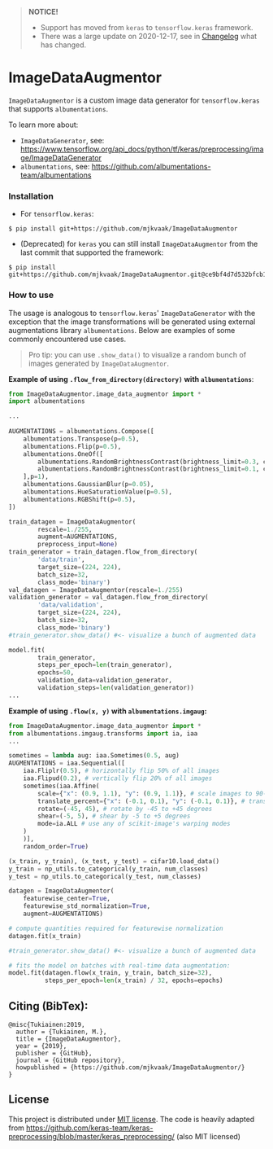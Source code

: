 >**NOTICE!**
> * Support has moved from `keras` to `tensorflow.keras` framework. 
> * There was a large update on 2020-12-17, see in [Changelog](CHANGELOG.md) what has changed.

# ImageDataAugmentor
`ImageDataAugmentor` is a custom image data generator for `tensorflow.keras` 
that supports `albumentations`.

To learn more about:
* `ImageDataGenerator`, see:
  https://www.tensorflow.org/api_docs/python/tf/keras/preprocessing/image/ImageDataGenerator
* `albumentations`, see:
  https://github.com/albumentations-team/albumentations


### Installation 
* For `tensorflow.keras`:
```shell
$ pip install git+https://github.com/mjkvaak/ImageDataAugmentor
```

* (Deprecated) for `keras` you can still install `ImageDataAugmentor` 
  from the last commit that supported the framework:
```shell
$ pip install git+https://github.com/mjkvaak/ImageDataAugmentor.git@ce9bf4d7d532bfcb14fda7fb43d7bcdc6d7990ff
```

### How to use
The usage is analogous to `tensorflow.keras`' `ImageDataGenerator` with
the exception that the image transformations will be generated using
external augmentations library `albumentations`.
Below are examples of some commonly encountered use cases.

>Pro tip: you can use `.show_data()` to visualize a random bunch
> of images generated by `ImageDataAugmentor`.

**Example of using `.flow_from_directory(directory)` with `albumentations`**:
```python
from ImageDataAugmentor.image_data_augmentor import *
import albumentations

...
    
AUGMENTATIONS = albumentations.Compose([
    albumentations.Transpose(p=0.5),
    albumentations.Flip(p=0.5),
    albumentations.OneOf([
        albumentations.RandomBrightnessContrast(brightness_limit=0.3, contrast_limit=0.3),
        albumentations.RandomBrightnessContrast(brightness_limit=0.1, contrast_limit=0.1)
    ],p=1),
    albumentations.GaussianBlur(p=0.05),
    albumentations.HueSaturationValue(p=0.5),
    albumentations.RGBShift(p=0.5),
])

train_datagen = ImageDataAugmentor(
        rescale=1./255,
        augment=AUGMENTATIONS,
        preprocess_input=None)
train_generator = train_datagen.flow_from_directory(
        'data/train',
        target_size=(224, 224),
        batch_size=32,
        class_mode='binary')
val_datagen = ImageDataAugmentor(rescale=1./255)
validation_generator = val_datagen.flow_from_directory(
        'data/validation',
        target_size=(224, 224),
        batch_size=32,
        class_mode='binary')
#train_generator.show_data() #<- visualize a bunch of augmented data

model.fit(
        train_generator,
        steps_per_epoch=len(train_generator),
        epochs=50,
        validation_data=validation_generator,
        validation_steps=len(validation_generator))
...
```

**Example of using `.flow(x, y)` with `albumentations.imgaug`:**
```python
from ImageDataAugmentor.image_data_augmentor import *
from albumentations.imgaug.transforms import ia, iaa
...

sometimes = lambda aug: iaa.Sometimes(0.5, aug)
AUGMENTATIONS = iaa.Sequential([
    iaa.Fliplr(0.5), # horizontally flip 50% of all images
    iaa.Flipud(0.2), # vertically flip 20% of all images
    sometimes(iaa.Affine(
        scale={"x": (0.9, 1.1), "y": (0.9, 1.1)}, # scale images to 90-110% of their size, individually per axis
        translate_percent={"x": (-0.1, 0.1), "y": (-0.1, 0.1)}, # translate by -10 to +10 percent (per axis)
        rotate=(-45, 45), # rotate by -45 to +45 degrees
        shear=(-5, 5), # shear by -5 to +5 degrees
        mode=ia.ALL # use any of scikit-image's warping modes
    )
    )],
    random_order=True)    

(x_train, y_train), (x_test, y_test) = cifar10.load_data()
y_train = np_utils.to_categorical(y_train, num_classes)
y_test = np_utils.to_categorical(y_test, num_classes)

datagen = ImageDataAugmentor(
    featurewise_center=True,
    featurewise_std_normalization=True,
    augment=AUGMENTATIONS)

# compute quantities required for featurewise normalization
datagen.fit(x_train)

#train_generator.show_data() #<- visualize a bunch of augmented data

# fits the model on batches with real-time data augmentation:
model.fit(datagen.flow(x_train, y_train, batch_size=32),
          steps_per_epoch=len(x_train) / 32, epochs=epochs)
```    

[comment]: <> (**Example of using `.flow_from_directory&#40;&#41;` with masks for segmentation with `albumentations`:**)

[comment]: <> (```python    )

[comment]: <> (from ImageDataAugmentor.image_data_augmentor import *)

[comment]: <> (import albumentations)

[comment]: <> (...)

[comment]: <> (AUGMENTATIONS = albumentations.Compose&#40;[)

[comment]: <> (    albumentations.HorizontalFlip&#40;p=0.5&#41;,)

[comment]: <> (    albumentations.ElasticTransform&#40;&#41;,)

[comment]: <> (]&#41;)

[comment]: <> (# TODO: continue this)

[comment]: <> (```)


## Citing (BibTex):<br />
```
@misc{Tukiainen:2019,
  author = {Tukiainen, M.},
  title = {ImageDataAugmentor},
  year = {2019},
  publisher = {GitHub},
  journal = {GitHub repository},
  howpublished = {https://github.com/mjkvaak/ImageDataAugmentor/} 
}
```

## License
This project is distributed under [MIT license](LICENSE). 
The code is heavily adapted from
https://github.com/keras-team/keras-preprocessing/blob/master/keras_preprocessing/ (also MIT licensed)
